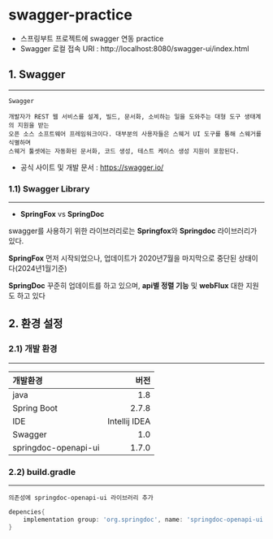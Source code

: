 # swagger-practice
- 스프링부트 프로젝트에 swagger 연동 practice
- Swagger 로컬 접속 URI : http://localhost:8080/swagger-ui/index.html

## 1. Swagger
***
```text
Swagger

개발자가 REST 웹 서비스를 설계, 빌드, 문서화, 소비하는 일을 도와주는 대형 도구 생태계의 지원을 받는 
오픈 소스 소프트웨어 프레임워크이다. 대부분의 사용자들은 스웨거 UI 도구를 통해 스웨거를 식별하며 
스웨거 툴셋에는 자동화된 문서화, 코드 생성, 테스트 케이스 생성 지원이 포함된다.
```
- 공식 사이트 및 개발 문서 : https://swagger.io/


### 1.1) Swagger Library
***
- **SpringFox** vs **SpringDoc**

swagger를 사용하기 위한 라이브러리로는 **Springfox**와 **Springdoc** 라이브러리가 있다.

**SpringFox** 먼저 시작되었으나, 업데이트가 2020년7월을 마지막으로 중단된 상태이다(2024년1월기준)

**SpringDoc** 꾸준히 업데이트를 하고 있으며, **api별 정렬 기능** 및 **webFlux** 대한 지원도 하고 있다

## 2. 환경 설정
### 2.1) 개발 환경
***

| 개발환경                 |            버전 |
|:---------------------|--------------:|
| java                 |           1.8 |
| Spring Boot          |         2.7.8 |
| IDE                  | Intellij IDEA |
| Swagger              |           1.0 |
| springdoc-openapi-ui  |         1.7.0 |


### 2.2) build.gradle
***
`의존성에 springdoc-openapi-ui 라이브러리 추가`

```groovy
depencies{
    implementation group: 'org.springdoc', name: 'springdoc-openapi-ui', version: '1.7.0'
}
```
